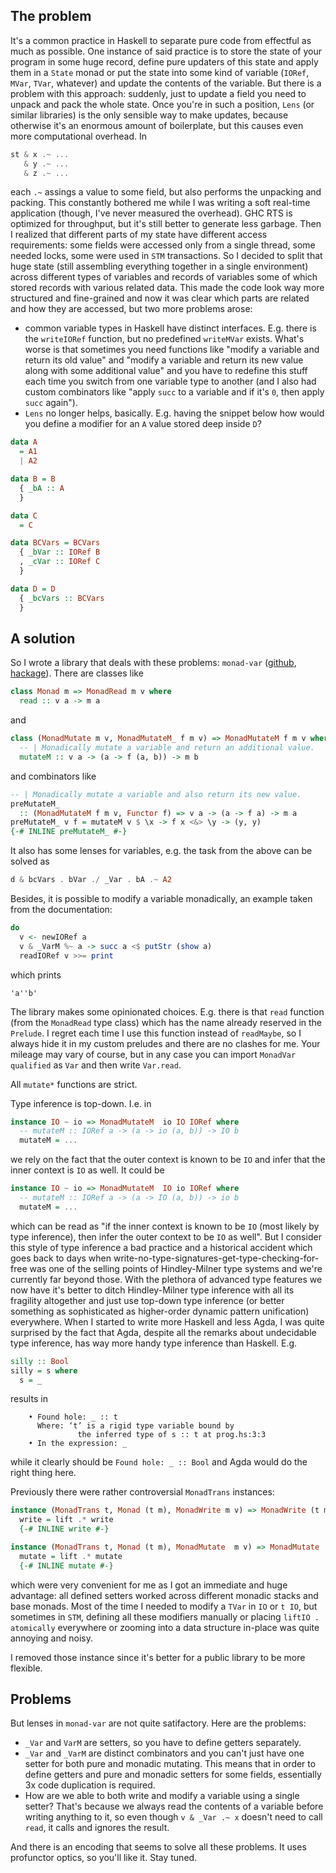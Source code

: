 ## The problem

It's a common practice in Haskell to separate pure code from effectful as much as possible. One instance of said practice is to store the state of your program in some huge record, define pure updaters of this state and apply them in a `State` monad or put the state into some kind of variable (`IORef`, `MVar`, `TVar`, whatever) and update the contents of the variable. But there is a problem with this approach: suddenly, just to update a field you need to unpack and pack the whole state. Once you're in such a position, `Lens` (or similar libraries) is the only sensible way to make updates, because otherwise it's an enormous amount of boilerplate, but this causes even more computational overhead. In

```haskell
st & x .~ ...
   & y .~ ...
   & z .~ ...
```
each `.~` assings a value to some field, but also performs the unpacking and packing. This constantly bothered me while I was writing a soft real-time application (though, I've never measured the overhead). GHC RTS is optimized for throughput, but it's still better to generate less garbage. Then I realized that different parts of my state have different access requirements: some fields were accessed only from a single thread, some needed locks, some were used in `STM` transactions. So I decided to split that huge state (still assembling everything together in a single environment) across different types of variables and records of variables some of which stored records with various related data. This made the code look way more structured and fine-grained and now it was clear which parts are related and how they are accessed, but two more problems arose:

 - common variable types in Haskell have distinct interfaces. E.g. there is the `writeIORef` function, but no predefined `writeMVar` exists. What's worse is that sometimes you need functions like "modify a variable and return its old value" and "modify a variable and return its new value along with some additional value" and you have to redefine this stuff each time you switch from one variable type to another (and I also had custom combinators like "apply `succ` to a variable and if it's `0`, then apply `succ` again").
 - `Lens` no longer helps, basically. E.g. having the snippet below how would you define a modifier for an `A` value stored deep inside `D`?

```haskell
data A
  = A1
  | A2

data B = B
  { _bA :: A
  }

data C
  = C

data BCVars = BCVars
  { _bVar :: IORef B
  , _cVar :: IORef C
  }

data D = D
  { _bcVars :: BCVars
  }
```

## A solution

So I wrote a library that deals with these problems: `monad-var` ([github](https://github.com/effectfully/monad-var), [hackage](https://hackage.haskell.org/package/monad-var)). There are classes like

```haskell
class Monad m => MonadRead m v where
  read :: v a -> m a
```

and

```haskell
class (MonadMutate m v, MonadMutateM_ f m v) => MonadMutateM f m v where
  -- | Monadically mutate a variable and return an additional value.
  mutateM :: v a -> (a -> f (a, b)) -> m b
```

and combinators like

```haskell
-- | Monadically mutate a variable and also return its new value.
preMutateM_
  :: (MonadMutateM f m v, Functor f) => v a -> (a -> f a) -> m a
preMutateM_ v f = mutateM v $ \x -> f x <&> \y -> (y, y)
{-# INLINE preMutateM_ #-}
```

It also has some lenses for variables, e.g. the task from the above can be solved as

```haskell
d & bcVars . bVar ./ _Var . bA .~ A2
```

Besides, it is possible to modify a variable monadically, an example taken from the documentation:

```haskell
do
  v <- newIORef a
  v & _VarM %~ a -> succ a <$ putStr (show a)
  readIORef v >>= print
```

which prints

```
'a''b'
```

The library makes some opinionated choices. E.g. there is that `read` function (from the `MonadRead` type class) which has the name already reserved in the `Prelude`. I regret each time I use this function instead of `readMaybe`, so I always hide it in my custom preludes and there are no clashes for me. Your mileage may vary of course, but in any case you can import `MonadVar` `qualified` as `Var` and then write `Var.read`.

All `mutate*` functions are strict.

Type inference is top-down. I.e. in

```haskell
instance IO ~ io => MonadMutateM  io IO IORef where
  -- mutateM :: IORef a -> (a -> io (a, b)) -> IO b
  mutateM = ...
```

we rely on the fact that the outer context is known to be `IO` and infer that the inner context is `IO` as well. It could be

```haskell
instance IO ~ io => MonadMutateM  IO io IORef where
  -- mutateM :: IORef a -> (a -> IO (a, b)) -> io b
  mutateM = ...
```

which can be read as "if the inner context is known to be `IO` (most likely by type inference), then infer the outer context to be `IO` as well". But I consider this style of type inference a bad practice and a historical accident which goes back to days when write-no-type-signatures-get-type-checking-for-free was one of the selling points of Hindley-Milner type systems and we're currently far beyond those. With the plethora of advanced type features we now have it's better to ditch Hindley-Milner type inference with all its fragility altogether and just use top-down type inference (or better something as sophisticated as higher-order dynamic pattern unification) everywhere. When I started to write more Haskell and less Agda, I was quite surprised by the fact that Agda, despite all the remarks about undecidable type inference, has way more handy type inference than Haskell. E.g.

```haskell
silly :: Bool
silly = s where
  s = _
```

results in

```
    • Found hole: _ :: t
      Where: ‘t’ is a rigid type variable bound by
               the inferred type of s :: t at prog.hs:3:3
    • In the expression: _
```

while it clearly should be `Found hole: _ :: Bool` and Agda would do the right thing here.

Previously there were rather controversial `MonadTrans` instances:

```haskell
instance (MonadTrans t, Monad (t m), MonadWrite m v) => MonadWrite (t m) v where
  write = lift .* write
  {-# INLINE write #-}

instance (MonadTrans t, Monad (t m), MonadMutate  m v) => MonadMutate  (t m) v where
  mutate = lift .* mutate
  {-# INLINE mutate #-}
```

which were very convenient for me as I got an immediate and huge advantage: all defined setters worked across different monadic stacks and base monads. Most of the time I needed to modify a `TVar` in `IO` or `t IO`, but sometimes in `STM`, defining all these modifiers manually or placing `liftIO . atomically` everywhere or zooming into a data structure in-place was quite annoying and noisy.

I removed those instance since it's better for a public library to be more flexible.

## Problems

But lenses in `monad-var` are not quite satifactory. Here are the problems:

 - `_Var` and `VarM` are setters, so you have to define getters separately.
 - `_Var` and `_VarM` are distinct combinators and you can't just have one setter for both pure and monadic mutating. This means that in order to define getters and pure and monadic setters for some fields, essentially 3x code duplication is required.
 - How are we able to both write and modify a variable using a single setter? That's because we always read the contents of a variable before writing anything to it, so even though `v & _Var .~ x` doesn't need to call `read`, it calls and ignores the result.

And there is an encoding that seems to solve all these problems. It uses profunctor optics, so you'll like it. Stay tuned.
